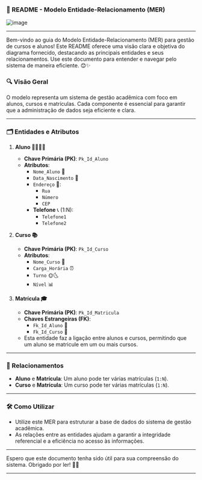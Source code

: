 ### 📘 README - Modelo Entidade-Relacionamento (MER)
![image](https://github.com/pamyszz/escola-de-idiomas-mer/assets/153380356/4416e4f1-4105-467d-9cd4-94c8eac4797f)

---
Bem-vindo ao guia do Modelo Entidade-Relacionamento (MER) para gestão de cursos e alunos! Este README oferece uma visão clara e objetiva do diagrama fornecido, destacando as principais entidades e seus relacionamentos. Use este documento para entender e navegar pelo sistema de maneira eficiente. 😊✨


### 🔍 Visão Geral

O modelo representa um sistema de gestão acadêmica com foco em alunos, cursos e matrículas. Cada componente é essencial para garantir que a administração de dados seja eficiente e clara.

---

### 🗂️ Entidades e Atributos

1. **Aluno 👨‍🎓👩‍🎓**
   - **Chave Primária (PK)**: `Pk_Id_Aluno`
   - **Atributos**:
     - `Nome_Aluno` 📝
     - `Data_Nascimento` 📅
     - `Endereço` 🏡:
       - `Rua`
       - `Número`
       - `CEP`
     - **Telefone** 📞 (1:N):
       - `Telefone1`
       - `Telefone2`

2. **Curso 📚**
   - **Chave Primária (PK)**: `Pk_Id_Curso`
   - **Atributos**:
     - `Nome_Curso` 📑
     - `Carga_Horária` ⏰
     - `Turno` 🌞🌜
     - `Nível` 📊

3. **Matrícula 🎓**
   - **Chave Primária (PK)**: `Pk_Id_Matricula`
   - **Chaves Estrangeiras (FK)**:
     - `Fk_Id_Aluno` 🔗
     - `Fk_Id_Curso` 🔗
   - Esta entidade faz a ligação entre alunos e cursos, permitindo que um aluno se matricule em um ou mais cursos.

---

### 🔗 Relacionamentos

- **Aluno** e **Matrícula**: Um aluno pode ter várias matrículas (`1:N`).
- **Curso** e **Matrícula**: Um curso pode ter várias matrículas (`1:N`).

---

### 🛠️ Como Utilizar

- Utilize este MER para estruturar a base de dados do sistema de gestão acadêmica.
- As relações entre as entidades ajudam a garantir a integridade referencial e a eficiência no acesso às informações.

---

Espero que este documento tenha sido útil para sua compreensão do sistema. Obrigado por ler! 📖✨

---
